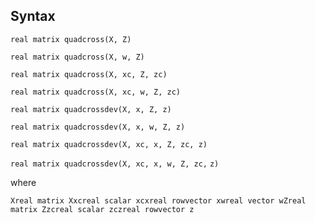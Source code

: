 ## Syntax

`real matrix quadcross(X, Z)`

`real matrix quadcross(X, w, Z)`

`real matrix quadcross(X, xc, Z, zc)`

`real matrix quadcross(X, xc, w, Z, zc)`

`real matrix quadcrossdev(X, x, Z, z)`

`real matrix quadcrossdev(X, x, w, Z, z)`

`real matrix quadcrossdev(X, xc, x, Z, zc, z)`

`real matrix quadcrossdev(X, xc, x, w, Z, zc,`
`z)`

where

`Xreal matrix Xxcreal scalar xcxreal rowvector xwreal vector wZreal matrix Zzcreal scalar zczreal rowvector z`
